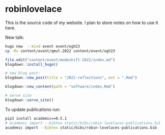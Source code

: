 
<!-- README.md is generated from README.Rmd. Please edit that file -->

# robinlovelace

This is the source code of my website. I plan to store notes on how to
use it here.

New talk:

``` bash
hugo new  --kind event event/ogh23
cp -Rv content/event/qmul-2022 content/event/ogh23
```

``` r
file.edit("content/event/modeshift-2022/index.md")
blogdown::install_hugo()

# new blog post:
blogdown::new_post(title = "2022-reflections", ext = ".Rmd")

blogdown::new_content(path = "software/index.Rmd")

# serve site
blogdown::serve_site()
```

To update publications run:

``` bash
pip3 install academic==0.5.1
# academic import --bibtex static/bibs/robin-lovelaces-publications.bib
academic import --bibtex static/bibs/robin-lovelaces-publications.bib --over
```
